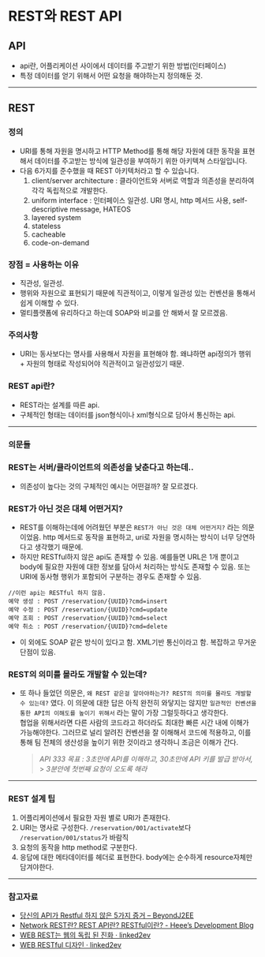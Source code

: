 # REST와 REST API

## API

- api란, 어플리케이션 사이에서 데이터를 주고받기 위한 방법(인터페이스)
- 특정 데이터를 얻기 위해서 어떤 요청을 해야하는지 정의해둔 것.

---

## REST

### 정의

- URI를 통해 자원을 명시하고 HTTP Method를 통해 해당 자원에 대한 동작을 표현해서 데이터를 주고받는 방식에 일관성을 부여하기 위한 아키텍쳐 스타일입니다.
- 다음 6가지를 준수했을 때 REST 아키텍처라고 할 수 있습니다.
  1. client/server architecture : 클라이언트와 서버로 역할과 의존성을 분리하여 각각 독립적으로 개발한다.
  2. uniform interface : 인터페이스 일관성. URI 명시, http 메서드 사용, self-descriptive message, HATEOS
  3. layered system
  4. stateless
  5. cacheable
  6. code-on-demand

### 장점 = 사용하는 이유

- 직관성, 일관성.
- 행위와 자원으로 표현되기 때문에 직관적이고, 이렇게 일관성 있는 컨벤션을 통해서 쉽게 이해할 수 있다.
- 멀티플랫폼에 유리하다고 하는데 SOAP와 비교를 안 해봐서 잘 모르겠음.

### 주의사항

- URI는 동사보다는 명사를 사용해서 자원을 표현해야 함. 왜냐하면 api정의가 행위 + 자원의 형태로 작성되어야 직관적이고 일관성있기 때문.

### REST api란?

- REST라는 설계를 따른 api.
- 구체적인 형태는 데이터를 json형식이나 xml형식으로 담아서 통신하는 api.

---

### 의문들

### REST는 서버/클라이언트의 의존성을 낮춘다고 하는데..

- 의존성이 높다는 것의 구체적인 예시는 어떤걸까? 잘 모르겠다.

### REST가 아닌 것은 대체 어떤거지?

- REST를 이해하는데에 어려웠던 부분은 `REST가 아닌 것은 대체 어떤거지?` 라는 의문이었음. http 메서드로 동작을 표현하고, uri로 자원을 명시하는 방식이 너무 당연하다고 생각했기 때문에.
- 하지만 RESTful하지 않은 api도 존재할 수 있음. 예를들면 URL은 1개 뿐이고 body에 필요한 자원에 대한 정보를 담아서 처리하는 방식도 존재할 수 있음. 또는 URI에 동사형 행위가 포함되어 구분하는 경우도 존재할 수 있음.

```
//이런 api는 RESTful 하지 않음.
예약 생성 : POST /reservation/{UUID}?cmd=insert
예약 수정 : POST /reservation/{UUID}?cmd=update
예약 조회 : POST /reservation/{UUID}?cmd=select
예약 취소 : POST /reservation/{UUID}?cmd=delete
```

- 이 외에도 SOAP 같은 방식이 있다고 함. XML기반 통신이라고 함. 복잡하고 무거운 단점이 있음.

### REST의 의미를 몰라도 개발할 수 있는데?

- 또 하나 들었던 의문은, `왜 REST 같은걸 알아야하는가? REST의 의미를 몰라도 개발할 수 있는데?` 였다. 이 의문에 대한 답은 아직 완전히 와닿지는 않지만 `일관적인 컨벤션을 통한 API의 이해도를 높이기 위해서` 라는 말이 가장 그럴듯하다고 생각한다.  
  협업을 위해서라면 다른 사람의 코드라고 하더라도 최대한 빠른 시간 내에 이해가 가능해야한다. 그러므로 널리 알려진 컨벤션을 잘 이해해서 코드에 적용하고, 이를 통해 팀 전체의 생산성을 높이기 위한 것이라고 생각하니 조금은 이해가 간다.
  > _API 333 목표 : 3초만에 API를 이해하고, 30초만에 API 키를 발급 받아서,_ > _3분안에 첫번째 요청이 오도록 해라_

---

### REST 설계 팁

1. 어플리케이션에서 필요한 자원 별로 URI가 존재한다.
2. URI는 명사로 구성한다.
   `/reservation/001/activate`보다 `/reservation/001/status`가 바람직
3. 요청의 동작을 http method로 구분한다.
4. 응답에 대한 메타데이터를 헤더로 표현한다.
   body에는 순수하게 resource자체만 담겨야한다.

---

### 참고자료

- [당신의 API가 Restful 하지 않은 5가지 증거 – BeyondJ2EE](https://beyondj2ee.wordpress.com/2013/03/21/%EB%8B%B9%EC%8B%A0%EC%9D%98-api%EA%B0%80-restful-%ED%95%98%EC%A7%80-%EC%95%8A%EC%9D%80-5%EA%B0%80%EC%A7%80-%EC%A6%9D%EA%B1%B0/)
- [Network REST란? REST API란? RESTful이란? - Heee’s Development Blog](https://gmlwjd9405.github.io/2018/09/21/rest-and-restful.html)
- [WEB REST는 웹의 독립 된 진화 · linked2ev](https://linked2ev.github.io/devlog/2019/10/06/WEB-REST-is-the-independent-evolution-of-the-web/)
- [WEB RESTful 디자인 · linked2ev](https://linked2ev.github.io/devlog/2019/12/28/WEB-RESTful-design/)

